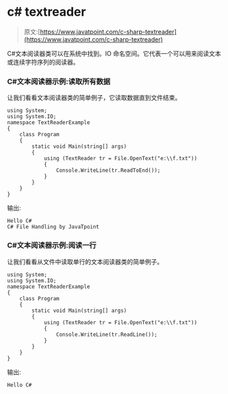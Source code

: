 # c# textreader

> 原文:[https://www.javatpoint.com/c-sharp-textreader](https://www.javatpoint.com/c-sharp-textreader)

C#文本阅读器类可以在系统中找到。IO 命名空间。它代表一个可以用来阅读文本或连续字符序列的阅读器。

### C#文本阅读器示例:读取所有数据

让我们看看文本阅读器类的简单例子，它读取数据直到文件结束。

```
using System;
using System.IO;
namespace TextReaderExample
{
    class Program
    {
        static void Main(string[] args)
        {
            using (TextReader tr = File.OpenText("e:\\f.txt"))
            {
                Console.WriteLine(tr.ReadToEnd());
            }
        }
    }
}

```

输出:

```
Hello C#
C# File Handling by JavaTpoint

```

### C#文本阅读器示例:阅读一行

让我们看看从文件中读取单行的文本阅读器类的简单例子。

```
using System;
using System.IO;
namespace TextReaderExample
{
    class Program
    {
        static void Main(string[] args)
        {
            using (TextReader tr = File.OpenText("e:\\f.txt"))
            {
                Console.WriteLine(tr.ReadLine());
            }
        }
    }
}

```

输出:

```
Hello C#

```